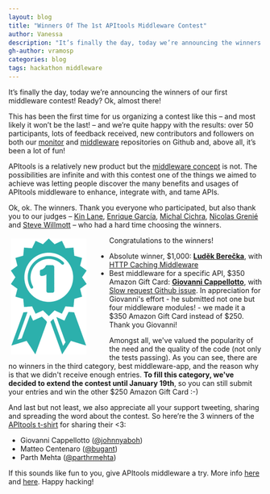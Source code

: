 ```yaml
---
layout: blog
title: "Winners Of The 1st APItools Middleware Contest"
author: Vanessa
description: "It’s finally the day, today we’re announcing the winners of our first middleware contest? Ready? Ok, almost there!"
gh-author: vramosp
categories: blog
tags: hackathon middleware
---
```


It’s finally the day, today we’re announcing the winners of our first middleware contest! Ready? Ok, almost there!

This has been the first time for us organizing a contest like this – and most likely it won’t be the last! – and we’re quite happy with the results: over 50 participants, lots of feedback received, new contributors and followers on both our [monitor](https://github.com/APItools/monitor 'APItools repository on Github') and [middleware](https://github.com/apitools/middleware 'APItools middleware repository on Github') repositories on Github and, above all, it’s been a lot of fun!

APItools is a relatively new product but the [middleware concept](http://guides.rubyonrails.org/rails_on_rack.html) is not. The possibilities are infinite and with this contest one of the things we aimed to achieve was letting people discover the many benefits and usages of APItools middleware to enhance, integrate with, and tame APIs.

Ok, ok. The winners.  Thank you everyone who participated, but also thank you to our judges – [Kin Lane](https://twitter.com/kinlane 'Kin Lane on Twitter'), [Enrique García](https://twitter.com/otikik 'Enrique García on Twitter'), [Michal Cichra](https://twitter.com/_mikz 'Michal Cichra on Twitter'), [Nicolas Grenié](https://twitter.com/picsoung 'Nicolas Grenié on Twitter') and [Steve Willmott](https://twitter.com/njyx 'Steve Willmott on Twitter') – who had a hard time choosing the winners.

<img src="/images/winners-first-middleware-contest.png" alt="First APItools Middleware Contest Winners" style="float:left;margin-right:40px;padding:5px;"/>

Congratulations to the winners!

- Absolute winner, $1,000: **[Luděk Berečka](https://github.com/Berelu)**, with [HTTP Caching Middleware](https://github.com/APItools/middleware/pull/45 'HTTP Caching Middleware')
- Best middleware for a specific API, $350 Amazon Gift Card: **[Giovanni Cappellotto](https://github.com/potomak)**, with [Slow request Github issue](https://github.com/APItools/middleware/pull/32 'Slow request Github isse'). In appreciation for Giovanni's effort - he submitted not one but four middleware modules! - we made it a $350 Amazon Gift Card instead of $250. Thank you Giovanni!

Amongst all, we've valued the popularity of the need and the quality of the code (not only the tests passing). As you can see, there are no winners in the third category, best middleware-app, and the reason why is that we didn't receive enough entries. **To fill this category, we've decided to extend the contest until January 19th**, so you can still submit your entries and win the other $250 Amazon Gift Card :-)

And last but not least, we also appreciate all your support tweeting, sharing and spreading the word about the contest. So here’re the 3 winners of  the [APItools t-shirt](https://docs.apitools.com/images/apitools-tshirt.jpg 'APItools t-shirt') for sharing their <3:

- Giovanni Cappellotto ([@johnnyaboh](https://twitter.com/johnnyaboh))
- Matteo Centenaro ([@bugant](https://twitter.com/bugant))
- Parth Mehta ([@parthrmehta](https://twitter.com/parthrmehta))

If this sounds like fun to you, give APItools middleware a try. More info [here](https://docs.apitools.com/docs/middleware/) and [here](https://rawgit.com/APItools/monitor/master/doc/index.html). Happy hacking!